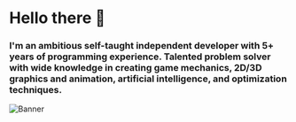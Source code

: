 # Hello there 👋
### I'm an ambitious self-taught independent developer with 5+ years of programming experience. Talented problem solver with wide knowledge in creating game mechanics, 2D/3D graphics and animation, artificial intelligence, and optimization techniques.

![Banner](https://user-images.githubusercontent.com/57303814/101206639-42100200-3624-11eb-948c-5829a7571fa8.png)



<!--
**rakansu/rakansu** is a ✨ _special_ ✨ repository because its `README.md` (this file) appears on your GitHub profile.

Here are some ideas to get you started:

- 🔭 I’m currently working on ...
- 🌱 I’m currently learning ...
- 👯 I’m looking to collaborate on ...
- 🤔 I’m looking for help with ...
- 💬 Ask me about ...
- 📫 How to reach me: ...
- 😄 Pronouns: ...
- ⚡ Fun fact: ...
-->
